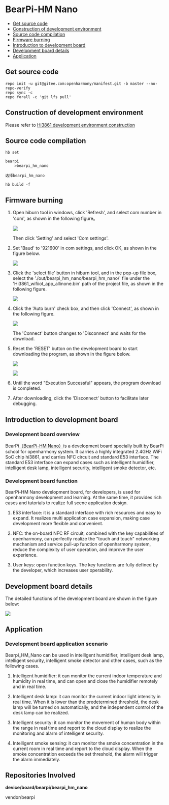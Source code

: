 # BearPi-HM Nano<a name="ZH-CN_TOPIC_0000001130176841"></a>

-   [Get source code](#section11660541590)
-   [Construction of development environment](#section11660541591)
-   [Source code compilation](#section11660541592)
-   [Firmware burning](#section11660541593)
-   [Introduction to development board](#section11660541593)
-   [Development board details](#section12212842173518)
-   [Application](#section1464106163819)

## Get source code<a name="section11660541590"></a>
```
repo init -u git@gitee.com:openharmony/manifest.git -b master --no-repo-verify
repo sync -c
repo forall -c 'git lfs pull'
```
## Construction of development environment<a name="section11660541591"></a>
Please refer to [Hi3861 development environment construction](https://gitee.com/openharmony/docs/blob/master/en/device-dev/quick-start/quickstart-lite-steps-hi3861-setting.md)

## Source code compilation<a name="section11660541592"></a>
```
hb set

bearpi
    >bearpi_hm_nano

选择bearpi_hm_nano

hb build -f
```
## Firmware burning<a name="section11660541593"></a>
1. Open hiburn tool in windows, click 'Refresh', and select com number in 'com', as shown in the following figure。

    ![](docs/quick-start/figures/HiBurn_Main_interface.png)

    Then click 'Setting' and select 'Com settings'.

2. Set 'Baud' to '921600' in com settings, and click OK, as shown in the figure below.   

    ![](docs/quick-start/figures/HiBurn_Comsettings.png)

3. Click the 'select file' button in hiburn tool, and in the pop-up file box, select the './out/bearpi_hm_nano/bearpi_hm_nano/' file under the 'Hi3861_wifiiot_app_allinone.bin' path of the project file, as shown in the following figure.

    ![](docs/quick-start/figures/HiBurn_Open_file.png)

4. Click the 'Auto burn' check box, and then click 'Connect', as shown in the following figure.

    ![](docs/quick-start/figures/HiBurn_Ready_to_download.png)

    The 'Connect' button changes to 'Disconnect' and waits for the download.

5. Reset the 'RESET' button on the development board to start downloading the program, as shown in the figure below.

    ![](docs/quick-start/figures/Reset_development_board.png)

    ![](docs/quick-start/figures/Hiburn_Downloading.png)

    
6. Until the word "Execution Successful" appears, the program download is completed.

7. After downloading, click the 'Disconnect' button to facilitate later debugging.
## Introduction to development board<a name="section11660541593"></a>

### Development board overview

BearPi[（BearPi-HM Nano）](https://item.taobao.com/item.htm?id=633296694816)is a development board specially built by BearPi school for openharmony system. It carries a highly integrated 2.4GHz WiFi SoC chip hi3861, and carries NFC circuit and standard E53 interface. The standard E53 interface can expand cases such as intelligent humidifier, intelligent desk lamp, intelligent security, intelligent smoke detector, etc.

### Development board function
BearPi-HM Nano development board, for developers, is used for openharmony development and learning. At the same time, it provides rich cases and tutorials to realize full scene application design.

1. E53 interface: it is a standard interface with rich resources and easy to expand. It realizes multi application case expansion, making case development more flexible and convenient.

2. NFC: the on-board NFC RF circuit, combined with the key capabilities of openharmony, can perfectly realize the "touch and touch" networking mechanism and service pull-up function of openharmony system, reduce the complexity of user operation, and improve the user experience.

3. User keys: open function keys. The key functions are fully defined by the developer, which increases user operability.

## Development board details<a name="section12212842173518"></a>
The detailed functions of the development board are shown in the figure below:

![](figures/BearPi-HM_NanoBoardDetail.png)

## Application<a name="section1464106163819"></a>

### Development board application scenario

Bearpi_HM_Nano can be used in intelligent humidifier, intelligent desk lamp, intelligent security, intelligent smoke detector and other cases, such as the following cases.

1. Intelligent humidifier: it can monitor the current indoor temperature and humidity in real time, and can open and close the humidifier remotely and in real time.

2. Intelligent desk lamp: it can monitor the current indoor light intensity in real time. When it is lower than the predetermined threshold, the desk lamp will be turned on automatically, and the independent control of the desk lamp can be realized.

3. Intelligent security: it can monitor the movement of human body within the range in real time and report to the cloud display to realize the monitoring and alarm of intelligent security.

4. Intelligent smoke sensing: it can monitor the smoke concentration in the current room in real time and report to the cloud display. When the smoke concentration exceeds the set threshold, the alarm will trigger the alarm immediately.



## Repositories Involved<a name="section1371113476307"></a>

**device/board/bearpi/bearpi_hm_nano**

vendor/bearpi

